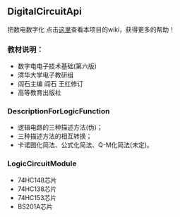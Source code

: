 ## DigitalCircuitApi
把数电数字化   点击[这里](https://github.com/ptrtonull-workshop/DigitalCircuitApi/wiki)查看本项目的wiki，获得更多的帮助！
### 教材说明：
+ 数字电电子技术基础(第六版)
+ 清华大学电子教研组
+ 阎石主编 阎石 王红修订
+ 高等教育出版社
### DescriptionForLogicFunction
+ 逻辑电路的三种描述方法(伪)；
+ 三种描述方法的相互转换；
+ 卡诺图化简法、公式化简法、Q-M化简法(未定)。
### LogicCircuitModule
+ 74HC148芯片
+ 74HC138芯片
+ 74HC153芯片
+ BS201A芯片

